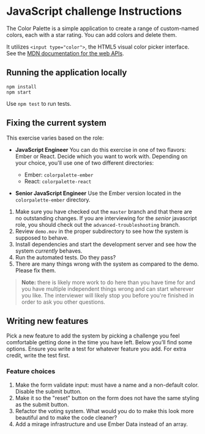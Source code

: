 # JavaScript challenge Instructions
The Color Palette is a simple application to create a range of custom-named colors, each with a star rating. You can add colors and delete them.

It utilizes `<input type="color">`, the HTML5 visual color picker interface. See the [MDN documentation for the web APIs](https://developer.mozilla.org/en-US/docs/Web/HTML/Element/input/color).

## Running the application locally
```
npm install
npm start
```

Use `npm test` to run tests.

## Fixing the current system

This exercise varies based on the role:

* **JavaScript Engineer** You can do this exercise in one of two flavors: Ember or React. Decide which you want to work with. Depending on your choice, you'll use one of two different directories:

  - Ember: `colorpalette-ember`
  - React: `colorpalette-react`

* **Senior JavaScript Engineer** Use the Ember version located in the `colorpalette-ember` directory.

1. Make sure you have checked out the `master` branch and that there are no outstanding changes. If you are interviewing for the _senior_ javascript role, you should check out the `advanced-troubleshooting` branch.
1. Review `demo.mov` in the proper subdirectory to see how the system is supposed to behave.
1. Install dependencies and start the development server and see how the system _currently_ behaves.
1. Run the automated tests. Do they pass?
1. There are many things wrong with the system as compared to the demo. Please fix them.

> **Note:** there is likely more work to do here than you have time for and you have multiple independent things wrong and can start wherever you like. The interviewer will likely stop you before you're finished in order to ask you other questions.

## Writing new features
Pick a new feature to add the system by picking a challenge you feel comfortable getting done in the time you have left. Below you’ll find some options. Ensure you write a test for whatever feature you add. For extra credit, write the test first.

### Feature choices

1. Make the form validate input: must have a name and a non-default color. Disable the submit button.
1. Make it so the "reset" button on the form does not have the same styling as the submit button.
1. Refactor the voting system. What would you do to make this look more beautiful and to make the code cleaner?
1. Add a mirage infrastructure and use Ember Data instead of an array.
